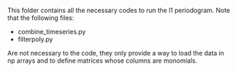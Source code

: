 This folder contains all the necessary codes to run the l1 periodogram. 
Note that the following files:
- combine_timeseries.py
- filterpoly.py 

Are not necessary to the code, they only provide a way to load the data in np arrays and to define matrices whose columns are monomials. 
